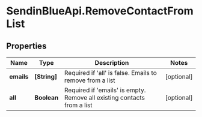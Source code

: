 # SendinBlueApi.RemoveContactFromList

## Properties
Name | Type | Description | Notes
------------ | ------------- | ------------- | -------------
**emails** | **[String]** | Required if &#39;all&#39; is false. Emails to remove from a list | [optional] 
**all** | **Boolean** | Required if &#39;emails&#39; is empty. Remove all existing contacts from a list | [optional] 


